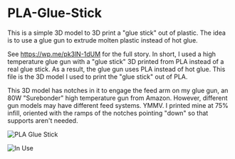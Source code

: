 # PLA-Glue-Stick
This is a simple 3D model to 3D print a "glue stick" out of plastic. The idea is to use a glue gun to extrude molten plastic instead of hot glue.

See https://wp.me/pk3lN-1dUM for the full story. In short, I used a high temperature glue gun with a "glue stick" 3D printed from PLA instead of a real glue stick. As a result, the glue gun uses PLA instead of hot glue. This file is the 3D model I used to print the "glue stick" out of PLA.

This 3D model has notches in it to engage the feed arm on my glue gun, an 80W "Surebonder" high temperature gun from Amazon.
However, different gun models may have different feed systems. YMMV.  I printed mine at 75% infill, oriented with the ramps of the notches pointing "down" so that supports aren't needed.

![PLA Glue Stick](https://github.com/DPHAD/PLA-Glue-Stick/blob/master/PLA%20Glue%20Stick%20In%20Use.jpg)

![In Use](https://github.com/DPHAD/PLA-Glue-Stick/raw/master/GIF.gif)
